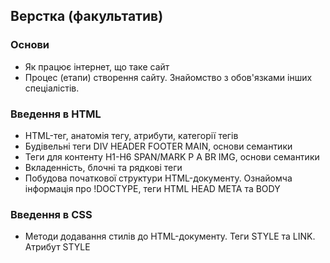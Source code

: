## Верстка (факультатив)

### Основи

- Як працює інтернет, що таке сайт
- Процес (етапи) створення сайту. Знайомство з обов'язками інших спеціалістів. 

### Введення в HTML

- HTML-тег, анатомія тегу, атрибути, категорії тегів
- Будівельні теги DIV HEADER FOOTER MAIN, основи семантики
- Теги для контенту H1-H6 SPAN/MARK P A BR IMG, основи семантики
- Вкладенність, блочні та рядкові теги
- Побудова початкової структури HTML-документу. Ознайомча інформація про !DOCTYPE, теги HTML HEAD META та BODY

### Введення в CSS

- Методи додавання стилів до HTML-документу. Теги STYLE та LINK. Атрибут STYLE
